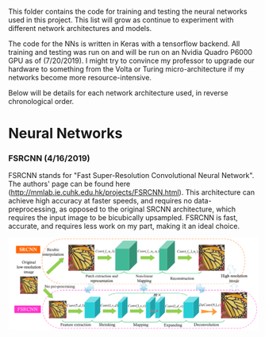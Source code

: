 This folder contains the code for training and testing the neural networks used in this project. This list will grow as continue
to experiment with different network architectures and models.

The code for the NNs is written in Keras with a tensorflow backend. All training and testing was run on and will be
run on an Nvidia Quadro P6000 GPU as of (7/20/2019). I might try to convince my professor to upgrade our hardware to something
from the Volta or Turing micro-architecture if my networks become more resource-intensive.

Below will be details for each network architecture used, in reverse chronological order.

# Neural Networks

### FSRCNN (4/16/2019)

FSRCNN stands for "Fast Super-Resolution Convolutional Neural Network". The authors' page can be found here (http://mmlab.ie.cuhk.edu.hk/projects/FSRCNN.html).
This architecture can achieve high accuracy at faster speeds, and requires no data-preprocessing, as opposed to the original SRCNN
architecture, which requires the input image to be bicubically upsampled. FSRCNN is fast, accurate, and requires less work on my
part, making it an ideal choice.

![FSRCNN](readme_imgs/FSRCNN.png)
